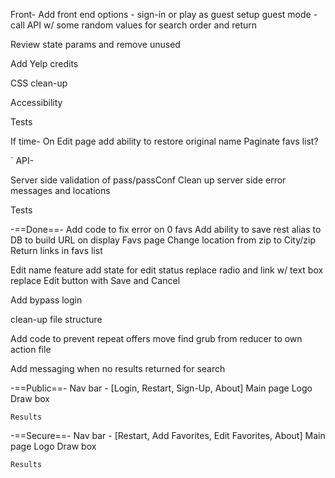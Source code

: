 

Front-
Add front end options - sign-in or play as guest
    setup guest mode - call API w/ some random values for search order and return


Review state params and remove unused

Add Yelp credits

CSS clean-up 

Accessibility

Tests


If time-
On Edit page add ability to restore original name
Paginate favs list?



`
API-

Server side validation of pass/passConf
Clean up server side error messages and locations


Tests




-==Done==-
Add code to fix error on 0 favs
Add ability to save rest alias to DB to build URL on display Favs page
Change location from zip to City/zip
Return links in favs list

Edit name feature
    add state for edit status
    replace radio and link w/ text box
    replace Edit button with Save and Cancel

Add bypass login

clean-up file structure

Add code to prevent repeat offers
    move find grub from reducer to own action file

Add messaging when no results returned for search


-==Public==-
Nav bar - [Login, Restart, Sign-Up, About]
Main page
    Logo
    Draw box

    Results


-==Secure==-
Nav bar - [Restart, Add Favorites, Edit Favorites, About]
Main page
    Logo
    Draw box

    Results



